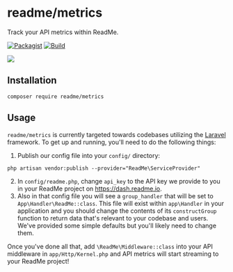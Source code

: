 # readme/metrics

Track your API metrics within ReadMe.

[![Packagist](https://img.shields.io/packagist/v/readme/metrics.svg)](https://packagist.org/packages/readme/metrics)
[![Build](https://github.com/readmeio/readme-php/workflows/CI/badge.svg)](https://github.com/readmeio/readme-php)

[![](https://d3vv6lp55qjaqc.cloudfront.net/items/1M3C3j0I0s0j3T362344/Untitled-2.png)](https://readme.io)

## Installation

```
composer require readme/metrics
```

## Usage

`readme/metrics` is currently targeted towards codebases utilizing the [Laravel](https://laravel.com/) framework. To get up and running, you'll need to do the following things:

1. Publish our config file into your `config/` directory:

```
php artisan vendor:publish --provider="ReadMe\ServiceProvider"
```

2. In `config/readme.php`, change `api_key` to the API key we provide to you in your ReadMe project on https://dash.readme.io.
3. Also in that config file you will see a `group_handler` that will be set to `App\Handler\ReadMe::class`. This file will exist within `app\Handler` in your application and you should change the contents of its `constructGroup` function to return data that's relevant to your codebase and users. We've provided some simple defaults but you'll likely need to change them.

Once you've done all that, add `\ReadMe\Middleware::class` into your API middleware in `app/Http/Kernel.php` and API metrics will start streaming to your ReadMe project!
